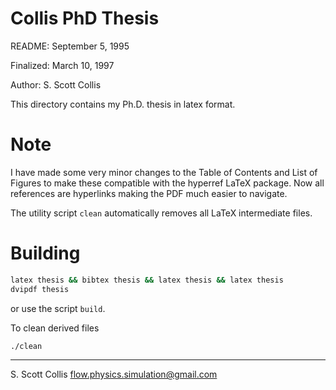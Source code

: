 # Collis PhD Thesis

README:		September 5, 1995

Finalized:	March 10, 1997

Author:		S. Scott Collis

This directory contains my Ph.D. thesis in latex format.

# Note

I have made some very minor changes to the Table of Contents and 
List of Figures to make these compatible with the hyperref LaTeX
package.   Now all references are hyperlinks making the PDF much
easier to navigate.

The utility script `clean` automatically removes all
LaTeX intermediate files.

# Building

```bash
latex thesis && bibtex thesis && latex thesis && latex thesis
dvipdf thesis
```
or use the script `build`.

To clean derived files
```bash
./clean
```
----
S. Scott Collis
flow.physics.simulation@gmail.com
